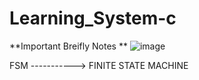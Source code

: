 # Learning_System-c

**Important Breifly Notes
**
![image](https://github.com/user-attachments/assets/e6de5f3a-707a-4fd3-9831-82c628eadff3)

FSM -----------> FINITE STATE MACHINE 

